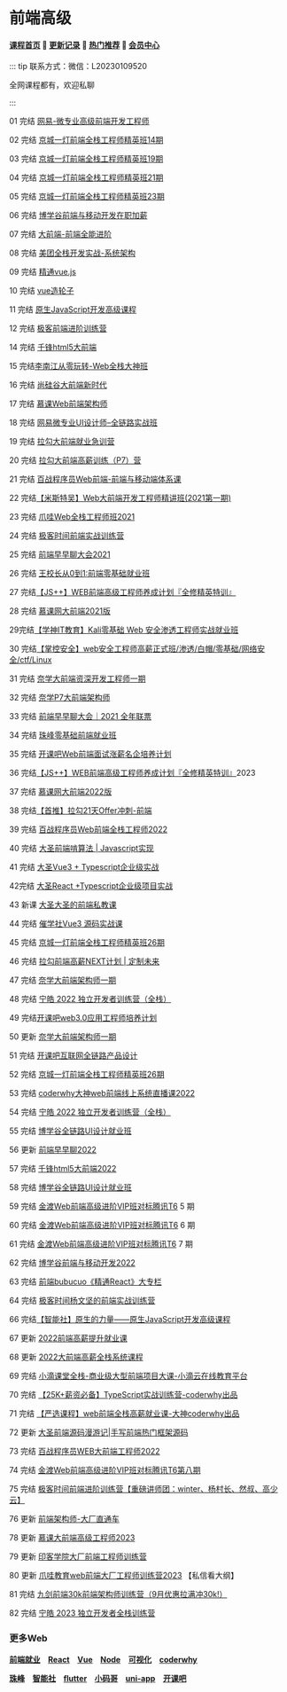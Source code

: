 # 前端高级

#### [**课程首页**](../../README.md) 💖 [**更新记录**](./gxjl-2023.md) 💖 [**热门推荐**](./rmtj.md) 💖 [**会员中心**](./vip.md)

::: tip
联系方式：微信：L20230109520

全网课程都有，欢迎私聊

:::

01 完结 [网易-微专业高级前端开发工程师](https://mooc.study.163.com/smartSpec/detail/1202816603.htm)

02 完结 [京城一灯前端全栈工程师精英班14期](https://ke.qq.com/course/1647350)

03 完结 [京城一灯前端全栈工程师精英班19期](https://ke.qq.com/course/1647350)

04 完结 [京城一灯前端全栈工程师精英班21期](https://ke.qq.com/course/1647350)

05 完结 [京城一灯前端全栈工程师精英班23期](https://ke.qq.com/course/1647350)

06 完结 [博学谷前端与移动开发在职加薪](https://www.boxuegu.com/course/detail-1132.html)

07 完结 [大前端-前端全能进阶](https://class.imooc.com/sale/webfullstack)

08 完结 [美团全栈开发实战-系统架构](https://ke.qq.com/course/443389)

09 完结 [精通vue.js](https://ke.qq.com/course/package/22471)

10 完结 [vue造轮子](https://xiedaimala.com/courses/6d63da67-6eea-4711-aeb4-0c3a949341dc/random/7c701b9ebc#/common)

11 完结 [原生JavaScript开发高级课程](https://ke.qq.com/course/431292)

12 完结 [极客前端进阶训练营](https://u.geekbang.org/subject/fe/100044701)

14 完结 [千锋html5大前端](http://wap.mobiletrain.org/dg/h5.html)

15 完结[李南江从零玩转-Web全栈大神班](https://www.it666.com/classroom/2/introduction)

16 完结 [尚硅谷大前端新时代](http://www.atguigu.com/web/)

17 完结 [慕课Web前端架构师](https://class.imooc.com/sale/fearchitect)

18 完结 [网易微专业UI设计师–全链路实战班](https://study.163.com/course/introduction/1210803856.htm)

19 完结 [拉勾大前端就业急训营](https://kaiwu.lagou.com/fe_essential.html)

20 完结 [拉勾大前端高薪训练（P7）营](https://kaiwu.lagou.com/fe_enhancement.html)

21 完结 [百战程序员Web前端-前端与移动端体系课](http://www.itbaizhan.cn/course/web)

22 完结[【米斯特吴】Web大前端开发工程师精讲班(2021第一期)](https://ke.qq.com/course/3202425)

23 完结 [爪哇Web全栈工程师班2021](http://www.zhaowaedu.com/#/page3_1)

24 完结 [极客时间前端实战训练营](https://u.geekbang.org/subject/fe2nd)

25 完结 [前端早早聊大会2021](https://www.yuque.com/zaotalk)

26 完结 [王校长从0到1:前端零基础就业班](https://m.lizhiweike.com/channel2/444543)

27 完结[【JS++】WEB前端高级工程师养成计划『全修精英特训』](https://ke.qq.com/course/334138)

28 完结 [慕课网大前端2021版](https://class.imooc.com/sale/webfullstack2021)

29完结[【学神IT教育】Kali零基础 Web 安全渗透工程师实战就业班](https://ke.qq.com/course/3549960)

30 完结[【掌控安全】web安全工程师高薪正式班/渗透/白帽/零基础/网络安全/ctf/Linux](https://ke.qq.com/course/3615140)

31 完结 [奈学大前端资深开发工程师一期](https://e.naixuejiaoyu.com/detail/term_6171706346c0f_Aycl0W/25)

32 完结 [奈学P7大前端架构师](https://www.naixuejiaoyu.com/courseDetail?id=689)

33 完结 [前端早早聊大会｜2021 全年联票](https://www.huodongxing.com/go/2021)

34 完结 [珠峰零基础前端就业班](http://www.zhufengpeixun.cn/customize/js/index.html) 

35 完结 [开课吧Web前端面试涨薪名企培养计划](https://wx.kaikeba.com/vipcourse/30a1geoc3o/uu0zwtbog7)

36 完结[【JS++】WEB前端高级工程师养成计划『全修精英特训』](https://ke.qq.com/course/334138)2023

37 完结 [慕课网大前端2022版](https://class.imooc.com/sale/webfullstack2021)

38 完结[【首推】拉勾21天Offer冲刺-前端](https://edu.lagou.com/kw/mocha/view/KYTXM0OJ)

39 完结 [百战程序员Web前端全栈工程师2022](https://www.itbaizhan.com/stages/id/16)

40 完结 [大圣前端啃算法 | Javascript实现](https://appx496fyc38425.h5.xiaoeknow.com/v1/goods/goods_detail/p_6206077ee4b066e96084552a?type=3)

41 完结 [大圣Vue3 + Typescript企业级实战](https://appx496fyc38425.h5.xiaoeknow.com/v1/goods/goods_detail/p_620608bce4b054255d9d01fb?type=3)

42完结 [大圣React +Typescript企业级项目实战](https://appx496fyc38425.h5.xiaoeknow.com/v1/goods/goods_detail/p_620608f0e4b066e9608455cf?type=3)

43 新课 [大圣大圣的前端私教课](https://appx496fyc38425.h5.xiaoeknow.com/v1/goods/goods_detail/p_62163938e4b066e960885cad?type=3&product_id=p_62163938e4b066e960885cad&channel_id=)

44 完结 [催学社Vue3 源码实战课](https://appewiejl9g3764.h5.xiaoeknow.com/v1/goods/goods_detail/p_61fb595ce4b0beaee4275e1e)

45 完结 [京城一灯前端全栈工程师精英班26期](https://ke.qq.com/course/1647350)

46 完结 [拉勾前端高薪NEXT计划 | 定制未来](https://edu.lagou.com/growth/sem/fe-next.html)

47 完结 [奈学大前端架构师一期](https://e.naixuejiaoyu.com/detail/term_619bc9f2b8cb7_bq1Ajj/25)

48 完结 [宁皓 2022 独立开发者训练营（全栈）](https://mp.weixin.qq.com/s/ZobRzRrY-ITPqGiWDRNImQ)

49 完结[开课吧web3.0应用工程师培养计划](https://wx.kaikeba.com/vipcourse/tye3hvurya/6o38qeuxe9)

50 更新 [奈学大前端架构师一期](https://e.naixuejiaoyu.com/detail/term_619bc9f2b8cb7_bq1Ajj/25)

51 完结 [开课吧互联网全链路产品设计](https://www.kaikeba.com/course/vip/829)

52 完结 [京城一灯前端全栈工程师精英班26期](https://ke.qq.com/course/1647350)

53 完结 [coderwhy大神web前端线上系统直播课2022]()

54 完结 [宁皓 2022 独立开发者训练营（全栈）](https://mp.weixin.qq.com/s/ZobRzRrY-ITPqGiWDRNImQ)

55 完结 [博学谷全链路UI设计就业班](https://www.boxuegu.com/class/outline-3352.html)

56 更新 [前端早早聊2022](https://www.yuque.com/zaotalk/posts)

57 完结 [千锋html5大前端2022](http://www.mobiletrain.org/page/html5.html)

58 完结 [博学谷全链路UI设计就业班](https://www.boxuegu.com/class/outline-3352.html)

59 完结 [金渡Web前端高级进阶VIP班对标腾讯T6](https://ke.qq.com/course/461341) 5 期

60 完结 [金渡Web前端高级进阶VIP班对标腾讯T6](https://ke.qq.com/course/461341) 6 期

61 完结  [金渡Web前端高级进阶VIP班对标腾讯T6](https://ke.qq.com/course/461341) 7 期

62 完结 [博学谷前端与移动开发2022](https://www.boxuegu.com/class/outline-1306.html)

63 完结 [前端bubucuo《精通React》大专栏](https://appuwwsm6cl6690.pc.xiaoe-tech.com/detail/p_62b2ce2ee4b0ba331dcb87c1/8)

64 完结 [极客时间杨文坚的前端实战训练营](https://u.geekbang.org/subject/fe3rd)

66 完结[【智能社】原生的力量——原生JavaScript开发高级课程](https://ke.qq.com/course/431292)

67 更新 [2022前端高薪提升就业课](https://study.163.com/course/introduction/1212199806.htm)

68 更新 [2022大前端高薪全栈系统课程](https://study.163.com/course/introduction/1212061805.htm)

69 完结 [小滴课堂全栈-商业级大型前端项目大课-小滴云在线教育平台](https://xdclass.net/videoDetailsPage?id=84)

70 完结 [【25K+薪资必备】TypeScript实战训练营-coderwhy出品](https://ke.qq.com/course/package/78117)

71 完结 [【严选课程】web前端全栈高薪就业课-大神coderwhy出品](https://ke.qq.com/course/4903388#term_id=105074578)

72 更新  [大圣前端源码漫游记|手写前端热门框架源码](https://appx496fyc38425.h5.xiaoeknow.com/v1/goods/goods_detail/p_629387e7e4b0cedf38b84f3)

73 完结 [百战程序员WEB大前端工程师2022](https://www.itbaizhan.com/course/web)

74 完结 [金渡Web前端高级进阶VIP班对标腾讯T6第八期](https://ke.qq.com/course/461341) 

75 完结 [极客时间前端进阶训练营【重磅讲师团：winter、杨村长、然叔、高少云】](https://u.geekbang.org/subject/fe4th) 

76 更新 [前端架构师-大厂直通车](https://appwhrkrsz84443.h5.xiaoeknow.com/v1/goods/goods_detail/p_62b59eb6e4b0eca59c0de342)

78 更新 [慕课大前端高级工程师2023](https://class.imooc.com/sale/fesenior)

79 更新 [印客学院大厂前端工程师训练营](http://encodestudio.cn/#/detail?type=1)

80 更新 [爪哇教育web前端大厂工程师训练营2023](http://www.zhaowaedu.com/#/) 【私信看大纲】

81 完结 [九剑前端30k前端架构师训练营（9月优惠拉满冲30k!）](https://www.douyin.com/user/MS4wLjABAAAAuivNiAk3PrWZCpe5ddDjnqsNq14W8d7_AECONIiNVm0)

82 完结 [宁皓 2023 独立开发者全栈训练营](https://ninghao.co)

### **更多Web**

[**前端就业**](./qianduanGJ.md) [**React**](./React.md) [**Vue**](./Vue.md) [**Node**](./Node.md) [**可视化**](./ksh.md) [**coderwhy**](./coderwhy.md)

[**珠峰**](./zhufeng.md) [**智能社**](./zns.md) [**flutter**](./flutter.md) [**小码哥**](./xiaomage.md) [**uni-app**](./uni-app.md) [**开课吧**](./kaikeba.md)

